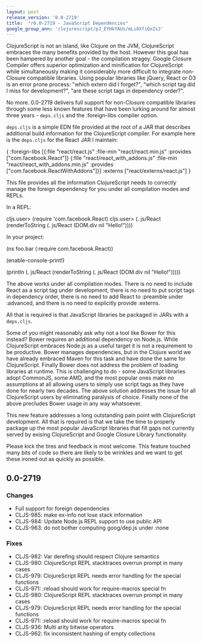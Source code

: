 ```yaml
---
layout: post
release_version: '0.0-2719'
title:  "r0.0-2719 - JavaScript Dependencies"
google_group_ann: 'clojurescript/pJ_EYHkYAUs/mLi8XfiQxZsJ'
---
```


ClojureScript is not an island, like Clojure on the JVM, ClojureScript
embraces the many benefits provided by the host. However this goal
has been hampered by another goal - the compilation stragey. Google
Closure Compiler offers superior optimization and minification for
ClojureScript while simultaneously making it considerably more
difficult to integrate non-Closure compatible libraries. Using popular
libraries like jQuery, React or D3 is an error prone process: "which
extern did I forget?", "which script tag did I miss for development?",
"are these script tags in dependency order?".

No more. 0.0-2719 delivers full support for non-Closure compatible
libraries through some less known features that have been lurking
around for almost three years - `deps.cljs` and the :foreign-libs
compiler option.

`deps.cljs` is a simple EDN file provided at the root of a JAR that
describes additional build information for the ClojureScript
compiler. For example here is the `deps.cljs` for the React JAR I
maintain:

{
 :foreign-libs [{:file     "react/react.js"
                 :file-min "react/react.min.js"
                 :provides ["com.facebook.React"]}
                {:file     "react/react_with_addons.js"
                 :file-min "react/react_with_addons.min.js"
                 :provides ["com.facebook.ReactWithAddons"]}]
 :externs ["react/externs/react.js"]
}

This file provides all the information ClojureScript needs to
correctly manage the foreign dependency for you under all compilation
modes and REPLs.

In a REPL:

   cljs.user> (require 'com.facebook.React)
   cljs.user> (. js/React 
                (renderToString 
                  (. js/React (DOM.div nil "Hello!"))))

In your project:

   (ns foo.bar
     (:require com.facebook.React))

   (enable-console-print!)

   (println
     (. js/React
       (renderToString
         (. js/React (DOM.div nil "Hello!")))))

The above works under all compilation modes. There is no need to
include React as a script tag under development, there is no need to put
script tags in dependency order, there is no need to add React to
:preamble under :advanced, and there is no need to explicitly provide
:externs.

All that is required is that JavaScript libraries be packaged in JARs
with a `deps.cljs`.

Some of you might reasonably ask why not a tool like Bower for this
instead?  Bower requires an additional dependency on Node.js. While
ClojureScript embraces Node.js as a useful target it is not a
requirement to be productive. Bower manages dependencies, but in the
Clojure world we have already embraced Maven for this task and have
done the same for ClojureScript. Finally Bower does not address the
problem of loading libraries at runtime. This is challenging to do -
some JavaScript libraries adopt CommonJS, some AMD, and the most
popular ones make no assumptions at all allowing users to simply use
script tags as they have done for nearly two decades. The above
solution addresses the issue for all ClojureScript users by
eliminating paralysis of choice. Finally none of the above
precludes Bower usage in any way whatsoever.

This new feature addresses a long outstanding pain point with
ClojureScript development. All that is required is that we take the
time to properly package up the most popular JavaScript libraries that
fill gaps not currently served by exising ClojureScript and Google
Closure Library functionality.

Please kick the tires and feedback is most welcome. This feature
touched many bits of code so there are likely to be wrinkles and we want
to get these ironed out as quickly as possible.

## 0.0-2719

### Changes
* Full support for foreign dependencies
* CLJS-985: make ex-info not lose stack information
* CLJS-984: Update Node.js REPL support to use public API
* CLJS-963: do not bother computing goog/dep.js under :none

### Fixes
* CLJS-982: Var derefing should respect Clojure semantics
* CLJS-980: ClojureScript REPL stacktraces overrun prompt in many cases
* CLJS-979: ClojureScript REPL needs error handling for the special functions
* CLJS-971: :reload should work for require-macros special fn
* CLJS-980: ClojureScript REPL stacktraces overrun prompt in many cases
* CLJS-979: ClojureScript REPL needs error handling for the special functions
* CLJS-971: :reload should work for require-macros special fn
* CLJS-936: Multi arity bitwise operators
* CLJS-962: fix inconsistent hashing of empty collections
